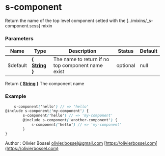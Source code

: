 # s-component

Return the name of the top level component setted with the [../mixins/_s-component.scss] mixin

### Parameters

| Name      | Type                                                                                                  | Description                                       | Status   | Default |
| --------- | ----------------------------------------------------------------------------------------------------- | ------------------------------------------------- | -------- | ------- |
| \$default | **{ [String](http://www.sass-lang.com/documentation/file.SASS_REFERENCE.html#sass-script-strings) }** | The name to return if no top component name exist | optional | null    |

Return **{ [String](http://www.sass-lang.com/documentation/file.SASS_REFERENCE.html#sass-script-strings) }** The component name

### Example

```scss
	s-component('hello') // => 'hello'
@include s-component('my-component') {
		s-component('hello') // => 'my-component'
		@include s-component('another-component') {
			s-component('hello') // => 'my-component'
		}
}
```

Author : Olivier Bossel [olivier.bossel@gmail.com](mailto:olivier.bossel@gmail.com) [https://olivierbossel.com](https://olivierbossel.com)
